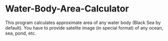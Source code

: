 # Water-Body-Area-Calculator
This program calculates approximate area of any water body (Black Sea by default). You have to provide satelite image (in special format) of any ocean, sea, pond, etc.
